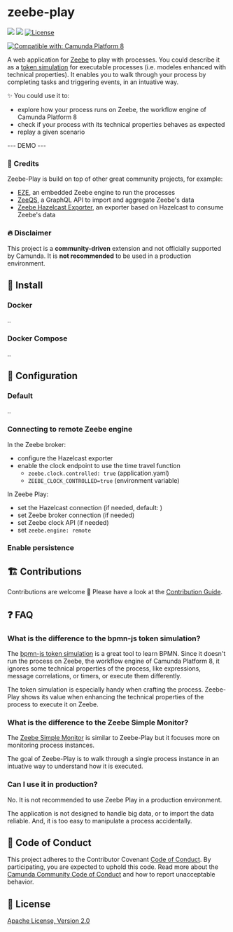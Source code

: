 #  zeebe-play

[![](https://img.shields.io/badge/Community%20Extension-An%20open%20source%20community%20maintained%20project-FF4700)](https://github.com/camunda-community-hub/community)
[![](https://img.shields.io/badge/Lifecycle-Incubating-blue)](https://github.com/Camunda-Community-Hub/community/blob/main/extension-lifecycle.md#incubating-)
[![License](https://img.shields.io/badge/License-Apache%202.0-blue.svg)](https://opensource.org/licenses/Apache-2.0)

[![Compatible with: Camunda Platform 8](https://img.shields.io/badge/Compatible%20with-Camunda%20Platform%208-0072Ce)](https://github.com/camunda-community-hub/community/blob/main/extension-lifecycle.md#compatiblilty)

A web application for [Zeebe](https://camunda.com/platform/zeebe/) to play with processes. You could describe it as a [token simulation](https://github.com/bpmn-io/bpmn-js-token-simulation) for executable processes (i.e. modeles enhanced with technical properties). It enables you to walk through your process by completing tasks and triggering events, in an intuative way.

✨ You could use it to:
- explore how your process runs on Zeebe, the workflow engine of Camunda Platform 8
- check if your process with its technical properties behaves as expected
- replay a given scenario  

--- DEMO ---

### 🍪 Credits

Zeebe-Play is build on top of other great community projects, for example:
- [EZE](https://github.com/camunda-community-hub/eze), an embedded Zeebe engine to run the processes 
- [ZeeQS](https://github.com/camunda-community-hub/zeeqs), a GraphQL API to import and aggregate Zeebe's data
- [Zeebe Hazelcast Exporter](https://github.com/camunda-community-hub/zeebe-hazelcast-exporter), an exporter based on Hazelcast to consume Zeebe's data

### 🔥 Disclaimer

This project is a **community-driven** extension and not officially supported by Camunda. It is **not recommended** to be used in a production environment.  

## 🚀 Install

### Docker

..

### Docker Compose

..

## 🔧 Configuration 

### Default

..

### Connecting to remote Zeebe engine

In the Zeebe broker:

* configure the Hazelcast exporter
* enable the clock endpoint to use the time travel function
    * `zeebe.clock.controlled: true` (application.yaml)
    * `ZEEBE_CLOCK_CONTROLLED=true` (environment variable)

In Zeebe Play:

* set the Hazelcast connection (if needed, default: )
* set Zeebe broker connection (if needed)
* set Zeebe clock API (if needed)
* set `zeebe.engine: remote`

### Enable persistence

## 🏗️ Contributions

Contributions are welcome 🎉 Please have a look at the [Contribution Guide](./CONTRIBUTING.md).

## ❓ FAQ

### What is the difference to the bpmn-js token simulation?

The [bpmn-js token simulation](https://github.com/bpmn-io/bpmn-js-token-simulation) is a great tool to learn BPMN. Since it doesn't run the process on Zeebe, the workflow engine of Camunda Platform 8, it ignores some technical properties of the process, like expressions, message correlations, or timers, or execute them differently. 

The token simulation is especially handy when crafting the process. Zeebe-Play shows its value when enhancing the technical properties of the process to execute it on Zeebe. 

### What is the difference to the Zeebe Simple Monitor?

The [Zeebe Simple Monitor](https://github.com/camunda-community-hub/zeebe-simple-monitor) is similar to Zeebe-Play but it focuses more on monitoring process instances. 

The goal of Zeebe-Play is to walk through a single process instance in an intuative way to understand how it is executed.  

### Can I use it in production?

No. It is not recommended to use Zeebe Play in a production environment. 

The application is not designed to handle big data, or to import the data reliable. And, it is too easy to manipulate a process accidentally.

## 🛂 Code of Conduct

This project adheres to the Contributor Covenant [Code of
Conduct](/CODE_OF_CONDUCT.md). By participating, you are expected to uphold
this code. Read more about the [Camunda Community Code of Conduct](https://camunda.com/events/code-conduct/) and how to report unacceptable behavior.

## 📖 License

[Apache License, Version 2.0](/LICENSE) 
